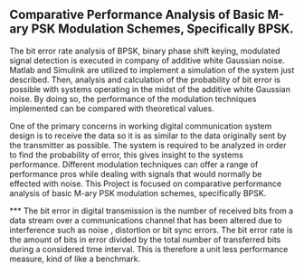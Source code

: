 ## Comparative Performance Analysis of Basic M-ary PSK Modulation Schemes, Specifically BPSK.

   The bit error rate analysis of BPSK, binary phase shift keying, modulated signal detection is executed in company of additive white Gaussian noise. Matlab and Simulink are utilized to implement a simulation of the system just described. Then, analysis and calculation of the probability of bit error is possible with systems operating in the midst of the additive white Gaussian noise. By doing so, the performance of the modulation techniques implemented can be compared with theoretical values.

   One of the primary concerns in working digital communication system design is to receive the data so it is as similar to the data originally sent by the transmitter as possible. The system is required to be analyzed in order to find the probability of error, this gives insight to the systems performance. Different modulation techniques can offer a range of performance pros while dealing with signals that would normally be effected with noise. This Project is focused on comparative performance analysis of basic M-ary PSK modulation schemes, specifically BPSK.

*** The bit error in digital transmission is the number of received bits from a data stream over a communications channel that has been altered due to interference such as noise , distortion or bit sync errors. The bit error rate is the amount of bits in error divided by the total number of transferred bits during a considered time interval. This is therefore a unit less performance measure, kind of like a benchmark.
